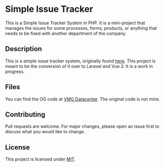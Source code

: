 # Simple Issue Tracker

This is a Simple Issue Tracker System in PHP. It is a mini-project that manages the issues for some processes, forms, products, or anything that needs to be fixed with another department of the company.

## Description

This is a simple issue tracker system, originally found [here](https://www.sourcecodester.com/php/14938/simple-issue-tracker-system-project-using-php-and-sqlite-free-download.html). This project is meant to be the conversion of it over to Laravel and Vue 3. It is a work in progress.

## Files

You can find the OG code at [VMG Datacenter](https://datacenter-api.vahngomes.dev/general/public/Simple-Issue-Tracker/issue_tracker.zip). The original code is not mine.

## Contributing

Pull requests are welcome. For major changes, please open an issue first
to discuss what you would like to change.

## License

This project is licensed under [MIT](LICENSE).
